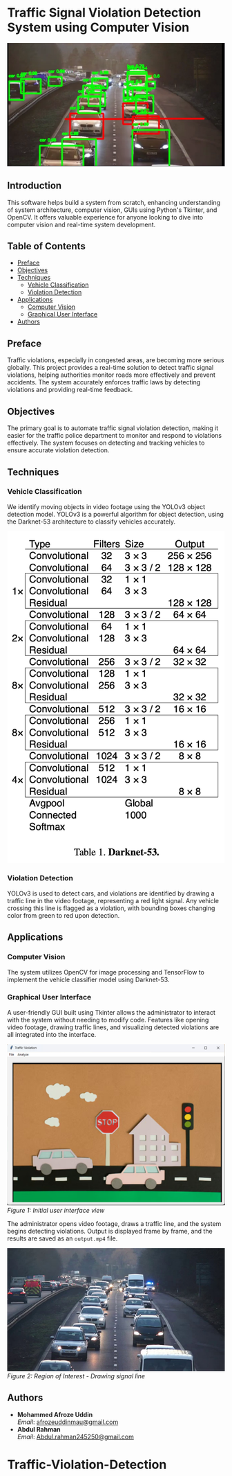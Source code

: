 # Traffic Signal Violation Detection System using Computer Vision

![Violation_Detection_Frame](Images/detected%20frame.png)

## Introduction
This software helps build a system from scratch, enhancing understanding of system architecture, computer vision, GUIs using Python's Tkinter, and OpenCV. It offers valuable experience for anyone looking to dive into computer vision and real-time system development.

## Table of Contents
- [Preface](#preface)
- [Objectives](#objectives)
- [Techniques](#techniques)
  - [Vehicle Classification](#vehicle-classification)
  - [Violation Detection](#violation-detection)
- [Applications](#applications)
  - [Computer Vision](#computer-vision)
  - [Graphical User Interface](#graphical-user-interface)
- [Authors](#authors)

## Preface
Traffic violations, especially in congested areas, are becoming more serious globally. This project provides a real-time solution to detect traffic signal violations, helping authorities monitor roads more effectively and prevent accidents. The system accurately enforces traffic laws by detecting violations and providing real-time feedback.

## Objectives
The primary goal is to automate traffic signal violation detection, making it easier for the traffic police department to monitor and respond to violations effectively. The system focuses on detecting and tracking vehicles to ensure accurate violation detection.

## Techniques
### Vehicle Classification
We identify moving objects in video footage using the YOLOv3 object detection model. YOLOv3 is a powerful algorithm for object detection, using the Darknet-53 architecture to classify vehicles accurately.

![Darknet Architecture](Images/Darknet53.png)

### Violation Detection
YOLOv3 is used to detect cars, and violations are identified by drawing a traffic line in the video footage, representing a red light signal. Any vehicle crossing this line is flagged as a violation, with bounding boxes changing color from green to red upon detection.

## Applications
### Computer Vision
The system utilizes OpenCV for image processing and TensorFlow to implement the vehicle classifier model using Darknet-53.

### Graphical User Interface
A user-friendly GUI built using Tkinter allows the administrator to interact with the system without needing to modify code. Features like opening video footage, drawing traffic lines, and visualizing detected violations are all integrated into the interface.

![Initial View](Images/initial%20view.jpg)  
*Figure 1: Initial user interface view*

The administrator opens video footage, draws a traffic line, and the system begins detecting violations. Output is displayed frame by frame, and the results are saved as an `output.mp4` file.

![Selected Region](Images/original%20frame.jpg)  
*Figure 2: Region of Interest - Drawing signal line*

## Authors
- **Mohammed Afroze Uddin**  
  *Email*: afrozeuddinmau@gmail.com  
- **Abdul Rahman**  
  *Email*: Abdul.rahman245250@gmail.com
# Traffic-Violation-Detection
